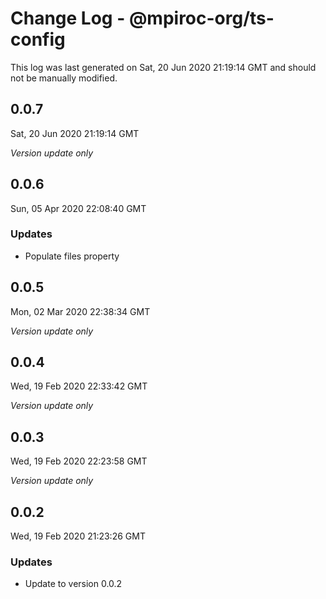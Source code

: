 # Change Log - @mpiroc-org/ts-config

This log was last generated on Sat, 20 Jun 2020 21:19:14 GMT and should not be manually modified.

## 0.0.7
Sat, 20 Jun 2020 21:19:14 GMT

*Version update only*

## 0.0.6
Sun, 05 Apr 2020 22:08:40 GMT

### Updates

- Populate files property

## 0.0.5
Mon, 02 Mar 2020 22:38:34 GMT

*Version update only*

## 0.0.4
Wed, 19 Feb 2020 22:33:42 GMT

*Version update only*

## 0.0.3
Wed, 19 Feb 2020 22:23:58 GMT

*Version update only*

## 0.0.2
Wed, 19 Feb 2020 21:23:26 GMT

### Updates

- Update to version 0.0.2

